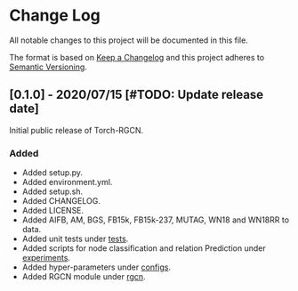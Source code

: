 # Change Log
All notable changes to this project will be documented in this file.

The format is based on [Keep a Changelog](http://keepachangelog.com/) 
and this project adheres to [Semantic Versioning](http://semver.org/).

<!---
## [VERSION] - DATE OF RELEASE
### Added
- What was added in this version?

### Changed
- What was changed in this version?

### Fixed
- What was fixed in this version?

--->

## [0.1.0] - 2020/07/15 [#TODO: Update release date]
Initial public release of Torch-RGCN. 

### Added
- Added setup.py.
- Added environment.yml.
- Added setup.sh.
- Added CHANGELOG.
- Added LICENSE.
- Added AIFB, AM, BGS, FB15k, FB15k-237, MUTAG, WN18 and WN18RR to data.
- Added unit tests under [tests](tests).
- Added scripts for node classification and relation Prediction  under [experiments](experiments).
- Added hyper-parameters under [configs](configs).
- Added RGCN module under [rgcn](rgcn).
